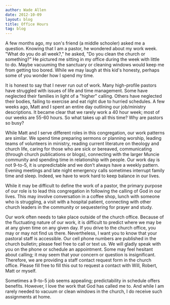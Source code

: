 ```yaml
---
author: Wade Allen
date: 2012-10-09
layout: blog
title: Office Hours
tag: blog
---
```


A few months ago, my son's friend (a middle schooler) asked me a question. Knowing that I am a pastor, he wondered about my work week. "What do you do all week?," he asked, "Do you clean the church or something?" He pictured me sitting in my office during the week with little to do. Maybe vacuuming the sanctuary or cleaning windows would keep me from getting too bored. While we may laugh at this kid's honesty, perhaps some of you wonder how I spend my time.

It is honest to say that I never run out of work. Many high-profile pastors have struggled with issues of life and time management. Some have neglected their families in light of a "higher" calling. Others have neglected their bodies, failing to exercise and eat right due to hurried schedules. A few weeks ago, Matt and I spent an entire day outlining our job/ministry descriptions. It became clear that we rarely work a 40 hour week; most of our weeks are 55-60 hours. So what takes up all this time? Why are pastors so busy?

While Matt and I serve different roles in this congregation, our work patterns are similar. We spend time preparing sermons or planning worship, leading teams of volunteers in ministry, reading current literature on theology and church life, caring for those who are sick or bereaved, communicating (through church publications or blogs), connecting with the larger Muncie community and spending time in relationship with people. Our work day is not 9-to-5, it is unpredictable and we don't always have a weekly pattern. Evening meetings and late night emergency calls sometimes interrupt family time and sleep. Indeed, we have to work hard to keep balance in our lives.

While it may be difficult to define the work of a pastor, the primary purpose of our role is to lead this congregation in following the calling of God in our lives. This may involve conversation in a coffee shop, lunch with someone who is struggling, a visit with a hospital patient, connecting with other church leaders in the community or sequestering for prayer and study.

Our work often needs to take place outside of the church office. Because of the fluctuating nature of our work, it is difficult to predict where we may be at any given time on any given day. If you drive to the church office, you may or may not find us there. Nevertheless, I want you to know that your pastoral staff is accessible. Our cell phone numbers are published in the church bulletin; please feel free to call or text us. We will gladly speak with you on the phone or schedule an appointment. Some may feel hesitant about calling; it may seem that your concern or question is insignificant. Therefore, we are providing a staff contact request form in the church office. Please fill free to fill this out to request a contact with Will, Robert, Matt or myself.

Sometimes a 9-to-5 job seems appealing; predictability in schedule offers benefits. However, I love the work that God has called me to. And while I am rarely needed to vacuum or clean windows in the church, I do receive such assignments at home.
